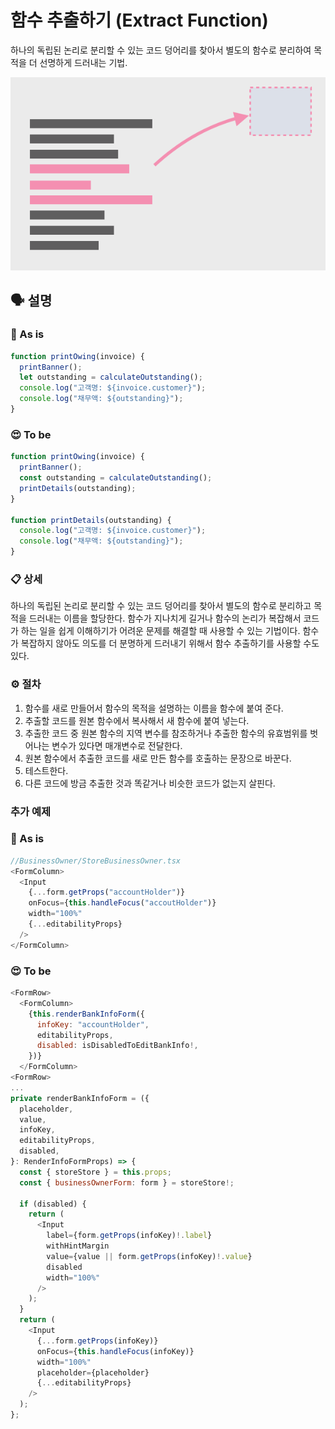 # 함수 추출하기 (Extract Function)

하나의 독립된 논리로 분리할 수 있는 코드 덩어리를 찾아서 별도의 함수로 분리하여 목적을 더 선명하게 드러내는 기법.

![함수 추출하기 썸네일](./imgs/extract-function.png)

## 🗣 설명

### 🧐 As is

```js
function printOwing(invoice) {
  printBanner();
  let outstanding = calculateOutstanding();
  console.log("고객명: ${invoice.customer}");
  console.log("채무액: ${outstanding}");
}
```

### 😍 To be

```js
function printOwing(invoice) {
  printBanner();
  const outstanding = calculateOutstanding();
  printDetails(outstanding);
}

function printDetails(outstanding) {
  console.log("고객명: ${invoice.customer}");
  console.log("채무액: ${outstanding}");
}
```

### 📋 상세

하나의 독립된 논리로 분리할 수 있는 코드 덩어리를 찾아서 별도의 함수로 분리하고 목적을 드러내는 이름을 할당한다. 함수가 지나치게 길거나 함수의 논리가 복잡해서 코드가 하는 일을 쉽게 이해하기가 어려운 문제를 해결할 때 사용할 수 있는 기법이다. 함수가 복잡하지 않아도 의도를 더 분명하게 드러내기 위해서 함수 추출하기를 사용할 수도 있다.

### ⚙️ 절차

1. 함수를 새로 만들어서 함수의 목적을 설명하는 이름을 함수에 붙여 준다.
2. 추출할 코드를 원본 함수에서 복사해서 새 함수에 붙여 넣는다.
3. 추출한 코드 중 원본 함수의 지역 변수를 참조하거나 추출한 함수의 유효범위를 벗어나는 변수가 있다면 매개변수로 전달한다.
4. 원본 함수에서 추출한 코드를 새로 만든 함수를 호출하는 문장으로 바꾼다.
5. 테스트한다.
6. 다른 코드에 방금 추출한 것과 똑같거나 비슷한 코드가 없는지 살핀다.

### 추가 예제
### 🧐 As is

```js
//BusinessOwner/StoreBusinessOwner.tsx 
<FormColumn>
  <Input
    {...form.getProps("accountHolder")}
    onFocus={this.handleFocus("accoutHolder")}
    width="100%"
    {...editabilityProps}
  />
</FormColumn>
```

### 😍 To be

```js
<FormRow>
  <FormColumn>
    {this.renderBankInfoForm({
      infoKey: "accountHolder",
      editabilityProps,
      disabled: isDisabledToEditBankInfo!,
    })}
  </FormColumn>
<FormRow>
...
private renderBankInfoForm = ({
  placeholder,
  value,
  infoKey,
  editabilityProps,
  disabled,
}: RenderInfoFormProps) => {
  const { storeStore } = this.props;
  const { businessOwnerForm: form } = storeStore!;

  if (disabled) {
    return (
      <Input
        label={form.getProps(infoKey)!.label}
        withHintMargin
        value={value || form.getProps(infoKey)!.value}
        disabled
        width="100%"
      />
    );
  }
  return (
    <Input
      {...form.getProps(infoKey)}
      onFocus={this.handleFocus(infoKey)}
      width="100%"
      placeholder={placeholder}
      {...editabilityProps}
    />
  );
};
```
